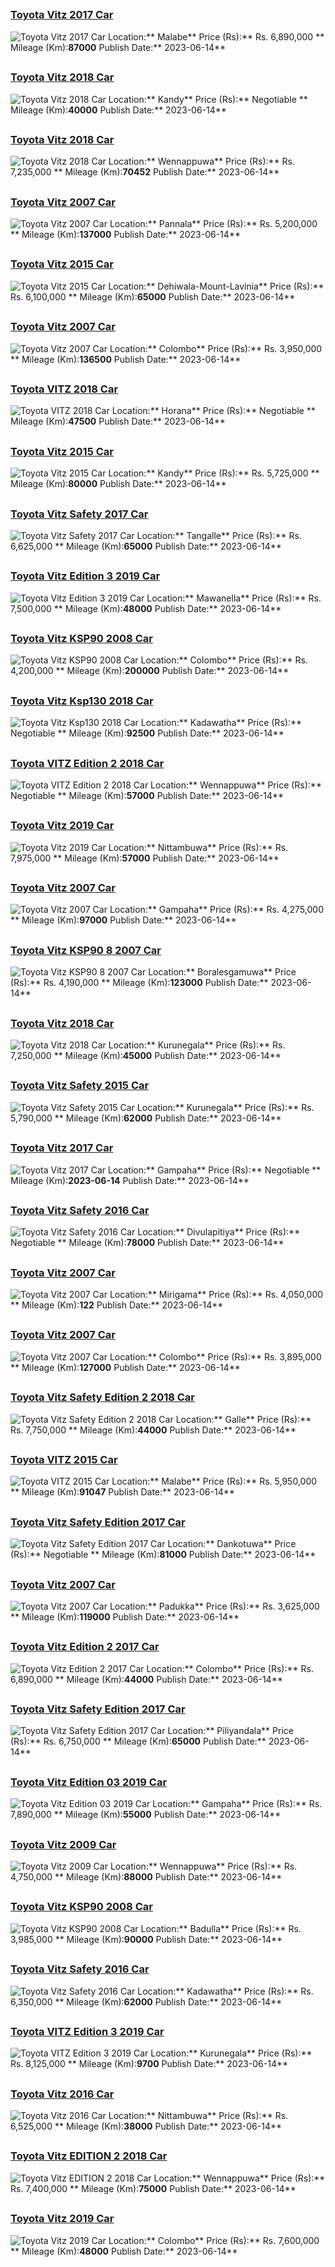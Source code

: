 
##        
### [Toyota Vitz 2017 Car](https://riyasewana.com/buy/toyota-vitz-sale-malabe-6486646)
![Toyota Vitz 2017 Car](//riyasewana.com/thumb/thumbtoyota-vitz-1414393231.jpg)
Location:** Malabe**
Price (Rs):** Rs. 6,890,000 **
Mileage (Km):**87000**
Publish Date:** 2023-06-14**

##        
### [Toyota Vitz 2018 Car](https://riyasewana.com/buy/toyota-vitz-sale-kandy-6486604)
![Toyota Vitz 2018 Car](//riyasewana.com/thumb/thumbtoyota-vitz-2018-1414283212431.jpg)
Location:** Kandy**
Price (Rs):** Negotiable **
Mileage (Km):**40000**
Publish Date:** 2023-06-14**

##        
### [Toyota Vitz 2018 Car](https://riyasewana.com/buy/toyota-vitz-sale-wennappuwa-6486486)
![Toyota Vitz 2018 Car](//riyasewana.com/thumb/thumbtoyota-vitz-1413572622381.jpg)
Location:** Wennappuwa**
Price (Rs):** Rs. 7,235,000 **
Mileage (Km):**70452**
Publish Date:** 2023-06-14**

##        
### [Toyota Vitz 2007 Car](https://riyasewana.com/buy/toyota-vitz-sale-pannala-6486480)
![Toyota Vitz 2007 Car](//riyasewana.com/thumb/thumbtoyota-vitz-2007-1413545912191.jpg)
Location:** Pannala**
Price (Rs):** Rs. 5,200,000 **
Mileage (Km):**137000**
Publish Date:** 2023-06-14**

##        
### [Toyota Vitz 2015 Car](https://riyasewana.com/buy/toyota-vitz-sale-dehiwala-mount-lavinia-6486477)
![Toyota Vitz 2015 Car](//riyasewana.com/thumb/thumbtoyota-vitz-14135442731.jpg)
Location:** Dehiwala-Mount-Lavinia**
Price (Rs):** Rs. 6,100,000 **
Mileage (Km):**65000**
Publish Date:** 2023-06-14**

##        
### [Toyota Vitz 2007 Car](https://riyasewana.com/buy/toyota-vitz-sale-colombo-6486417)
![Toyota Vitz 2007 Car](//riyasewana.com/thumb/thumbtoyota-vitz-2007-1413402512871.jpg)
Location:** Colombo**
Price (Rs):** Rs. 3,950,000 **
Mileage (Km):**136500**
Publish Date:** 2023-06-14**

##        
### [Toyota VITZ 2018 Car](https://riyasewana.com/buy/toyota-vitz-sale-horana-6486376)
![Toyota VITZ 2018 Car](//riyasewana.com/thumb/thumbtoyota-toyota-vitz-141333214321.jpg)
Location:** Horana**
Price (Rs):** Negotiable **
Mileage (Km):**47500**
Publish Date:** 2023-06-14**

##        
### [Toyota Vitz 2015 Car](https://riyasewana.com/buy/toyota-vitz-sale-kandy-6486268)
![Toyota Vitz 2015 Car](//riyasewana.com/thumb/thumbtoyota-vitz-1413151522131.jpg)
Location:** Kandy**
Price (Rs):** Rs. 5,725,000 **
Mileage (Km):**80000**
Publish Date:** 2023-06-14**

##        
### [Toyota Vitz Safety 2017 Car](https://riyasewana.com/buy/toyota-vitz-safety-sale-tangalle-6486242)
![Toyota Vitz Safety 2017 Car](//riyasewana.com/thumb/thumbtoyota-vitz-2017-141308214421.jpg)
Location:** Tangalle**
Price (Rs):** Rs. 6,625,000 **
Mileage (Km):**65000**
Publish Date:** 2023-06-14**

##        
### [Toyota Vitz Edition 3 2019 Car](https://riyasewana.com/buy/toyota-vitz-edition-sale-mawanella-6486239)
![Toyota Vitz Edition 3 2019 Car](//riyasewana.com/thumb/thumbtoyota-vitz-edition-2019-1413073212891.jpg)
Location:** Mawanella**
Price (Rs):** Rs. 7,500,000 **
Mileage (Km):**48000**
Publish Date:** 2023-06-14**

##        
### [Toyota Vitz KSP90 2008 Car](https://riyasewana.com/buy/toyota-vitz-ksp90-sale-colombo-6486184)
![Toyota Vitz KSP90 2008 Car](//riyasewana.com/thumb/thumbtoyota-vitz-ksp90-14125616111.jpg)
Location:** Colombo**
Price (Rs):** Rs. 4,200,000 **
Mileage (Km):**200000**
Publish Date:** 2023-06-14**

##        
### [Toyota Vitz Ksp130 2018 Car](https://riyasewana.com/buy/toyota-vitz-ksp130-sale-kadawatha-6486140)
![Toyota Vitz Ksp130 2018 Car](//riyasewana.com/thumb/thumbtoyota-ksp-130-2018-1412464812871.jpg)
Location:** Kadawatha**
Price (Rs):** Negotiable **
Mileage (Km):**92500**
Publish Date:** 2023-06-14**

##        
### [Toyota VITZ Edition 2 2018 Car](https://riyasewana.com/buy/toyota-vitz-edition-sale-wennappuwa-6486100)
![Toyota VITZ Edition 2 2018 Car](//riyasewana.com/thumb/thumbtoyota-vitz-edition-2018-1412390912221.jpg)
Location:** Wennappuwa**
Price (Rs):** Negotiable **
Mileage (Km):**57000**
Publish Date:** 2023-06-14**

##        
### [Toyota Vitz 2019 Car](https://riyasewana.com/buy/toyota-vitz-sale-nittambuwa-6486044)
![Toyota Vitz 2019 Car](//riyasewana.com/thumb/thumbtoyota-vitz-led-14122923111.jpg)
Location:** Nittambuwa**
Price (Rs):** Rs. 7,975,000 **
Mileage (Km):**57000**
Publish Date:** 2023-06-14**

##        
### [Toyota Vitz 2007 Car](https://riyasewana.com/buy/toyota-vitz-sale-gampaha-6485927)
![Toyota Vitz 2007 Car](//riyasewana.com/thumb/thumbtoyota-vitz-2007-1412064612531.jpg)
Location:** Gampaha**
Price (Rs):** Rs. 4,275,000 **
Mileage (Km):**97000**
Publish Date:** 2023-06-14**

##        
### [Toyota Vitz KSP90 8 2007 Car](https://riyasewana.com/buy/toyota-vitz-ksp90-sale-boralesgamuwa-6485902)
![Toyota Vitz KSP90 8 2007 Car](//riyasewana.com/thumb/thumbtoyota-vitz-14120304621.jpg)
Location:** Boralesgamuwa**
Price (Rs):** Rs. 4,190,000 **
Mileage (Km):**123000**
Publish Date:** 2023-06-14**

##        
### [Toyota Vitz 2018 Car](https://riyasewana.com/buy/toyota-vitz-sale-kurunegala-6485895)
![Toyota Vitz 2018 Car](//riyasewana.com/thumb/thumbtoyota-vitz-2018-14120219461.jpg)
Location:** Kurunegala**
Price (Rs):** Rs. 7,250,000 **
Mileage (Km):**45000**
Publish Date:** 2023-06-14**

##        
### [Toyota Vitz Safety 2015 Car](https://riyasewana.com/buy/toyota-vitz-safety-sale-kurunegala-6485869)
![Toyota Vitz Safety 2015 Car](//riyasewana.com/thumb/thumbtoyota-vitz-safety-141157334971.jpg)
Location:** Kurunegala**
Price (Rs):** Rs. 5,790,000 **
Mileage (Km):**62000**
Publish Date:** 2023-06-14**

##        
### [Toyota Vitz 2017 Car](https://riyasewana.com/buy/toyota-vitz-sale-gampaha-6485729)
![Toyota Vitz 2017 Car](//riyasewana.com/thumb/thumbtoyota-vitz-141133164731.jpg)
Location:** Gampaha**
Price (Rs):** Negotiable **
Mileage (Km):**2023-06-14**
Publish Date:** 2023-06-14**

##        
### [Toyota Vitz Safety 2016 Car](https://riyasewana.com/buy/toyota-vitz-safety-sale-divulapitiya-6485723)
![Toyota Vitz Safety 2016 Car](//riyasewana.com/thumb/thumbtoyota-vitz-safety-14113247131.jpg)
Location:** Divulapitiya**
Price (Rs):** Negotiable **
Mileage (Km):**78000**
Publish Date:** 2023-06-14**

##        
### [Toyota Vitz 2007 Car](https://riyasewana.com/buy/toyota-vitz-sale-mirigama-6485649)
![Toyota Vitz 2007 Car](//riyasewana.com/thumb/thumbtoyota-vitz-2007-1411213612512.jpg)
Location:** Mirigama**
Price (Rs):** Rs. 4,050,000 **
Mileage (Km):**122**
Publish Date:** 2023-06-14**

##        
### [Toyota Vitz 2007 Car](https://riyasewana.com/buy/toyota-vitz-sale-colombo-6485512)
![Toyota Vitz 2007 Car](//riyasewana.com/thumb/thumbtoyota-vitz-14110452641.jpg)
Location:** Colombo**
Price (Rs):** Rs. 3,895,000 **
Mileage (Km):**127000**
Publish Date:** 2023-06-14**

##        
### [Toyota Vitz Safety Edition 2 2018 Car](https://riyasewana.com/buy/toyota-vitz-safety-sale-galle-6485484)
![Toyota Vitz Safety Edition 2 2018 Car](//riyasewana.com/thumb/thumbtoyota-vitz-safety-14110118231.jpg)
Location:** Galle**
Price (Rs):** Rs. 7,750,000 **
Mileage (Km):**44000**
Publish Date:** 2023-06-14**

##        
### [Toyota VITZ 2015 Car](https://riyasewana.com/buy/toyota-vitz-sale-malabe-6485424)
![Toyota VITZ 2015 Car](//riyasewana.com/thumb/thumbtoyota-vitz-14105326321.jpg)
Location:** Malabe**
Price (Rs):** Rs. 5,950,000 **
Mileage (Km):**91047**
Publish Date:** 2023-06-14**

##        
### [Toyota Vitz Safety Edition 2017 Car](https://riyasewana.com/buy/toyota-vitz-safety-sale-dankotuwa-6485320)
![Toyota Vitz Safety Edition 2017 Car](//riyasewana.com/thumb/thumbtoyota-vitz-safety-141035524021.jpg)
Location:** Dankotuwa**
Price (Rs):** Negotiable **
Mileage (Km):**81000**
Publish Date:** 2023-06-14**

##        
### [Toyota Vitz 2007 Car](https://riyasewana.com/buy/toyota-vitz-sale-padukka-6485249)
![Toyota Vitz 2007 Car](//riyasewana.com/thumb/thumbtoyota-vitz-14102416443.jpg)
Location:** Padukka**
Price (Rs):** Rs. 3,625,000 **
Mileage (Km):**119000**
Publish Date:** 2023-06-14**

##        
### [Toyota Vitz Edition 2 2017 Car](https://riyasewana.com/buy/toyota-vitz-edition-sale-colombo-6485195)
![Toyota Vitz Edition 2 2017 Car](//riyasewana.com/thumb/thumbtoyota-vitz-edition-2017-1410174712061.jpg)
Location:** Colombo**
Price (Rs):** Rs. 6,890,000 **
Mileage (Km):**44000**
Publish Date:** 2023-06-14**

##        
### [Toyota Vitz Safety Edition 2017 Car](https://riyasewana.com/buy/toyota-vitz-safety-sale-piliyandala-6485052)
![Toyota Vitz Safety Edition 2017 Car](//riyasewana.com/thumb/thumbtoyota-vitz-safety-1495947321.jpg)
Location:** Piliyandala**
Price (Rs):** Rs. 6,750,000 **
Mileage (Km):**65000**
Publish Date:** 2023-06-14**

##        
### [Toyota Vitz Edition 03 2019 Car](https://riyasewana.com/buy/toyota-vitz-edition-sale-gampaha-6484991)
![Toyota Vitz Edition 03 2019 Car](//riyasewana.com/thumb/thumbtoyota-vitz-edition-2019-149493712731.jpg)
Location:** Gampaha**
Price (Rs):** Rs. 7,890,000 **
Mileage (Km):**55000**
Publish Date:** 2023-06-14**

##        
### [Toyota Vitz 2009 Car](https://riyasewana.com/buy/toyota-vitz-sale-wennappuwa-6484525)
![Toyota Vitz 2009 Car](//riyasewana.com/thumb/thumbtoyota-vitz-14837114811.jpg)
Location:** Wennappuwa**
Price (Rs):** Rs. 4,750,000 **
Mileage (Km):**88000**
Publish Date:** 2023-06-14**

##        
### [Toyota Vitz KSP90 2008 Car](https://riyasewana.com/buy/toyota-vitz-ksp90-sale-badulla-6484415)
![Toyota Vitz KSP90 2008 Car](//riyasewana.com/thumb/thumbtoyota-vitz-ksp-132354554121.jpg)
Location:** Badulla**
Price (Rs):** Rs. 3,985,000 **
Mileage (Km):**90000**
Publish Date:** 2023-06-14**

##        
### [Toyota Vitz Safety 2016 Car](https://riyasewana.com/buy/toyota-vitz-safety-sale-kadawatha-6484169)
![Toyota Vitz Safety 2016 Car](//riyasewana.com/thumb/thumbtoyota-vitz-safety-2016-147330712681.jpg)
Location:** Kadawatha**
Price (Rs):** Rs. 6,350,000 **
Mileage (Km):**62000**
Publish Date:** 2023-06-14**

##        
### [Toyota VITZ Edition 3 2019 Car](https://riyasewana.com/buy/toyota-vitz-edition-sale-kurunegala-6484134)
![Toyota VITZ Edition 3 2019 Car](//riyasewana.com/thumb/thumbtoyota-vitz-edition-2019-147273812532.jpg)
Location:** Kurunegala**
Price (Rs):** Rs. 8,125,000 **
Mileage (Km):**9700**
Publish Date:** 2023-06-14**

##        
### [Toyota Vitz 2016 Car](https://riyasewana.com/buy/toyota-vitz-sale-nittambuwa-6484120)
![Toyota Vitz 2016 Car](//riyasewana.com/thumb/thumbtoyota-vitz-led-1472245601.jpg)
Location:** Nittambuwa**
Price (Rs):** Rs. 6,525,000 **
Mileage (Km):**38000**
Publish Date:** 2023-06-14**

##        
### [Toyota Vitz EDITION 2 2018 Car](https://riyasewana.com/buy/toyota-vitz-edition-sale-wennappuwa-6484115)
![Toyota Vitz EDITION 2 2018 Car](//riyasewana.com/thumb/thumbtoyota-vitz-edition-14720354611.jpg)
Location:** Wennappuwa**
Price (Rs):** Rs. 7,400,000 **
Mileage (Km):**75000**
Publish Date:** 2023-06-14**

##        
### [Toyota Vitz 2019 Car](https://riyasewana.com/buy/toyota-vitz-sale-colombo-6484000)
![Toyota Vitz 2019 Car](//riyasewana.com/thumb/thumbtoyota-vitz-2019-147001012651.jpg)
Location:** Colombo**
Price (Rs):** Rs. 7,600,000 **
Mileage (Km):**48000**
Publish Date:** 2023-06-14**
